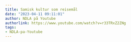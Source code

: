 ```yaml
---
title: Samisk kultur som reisemål
date: "2023-04-11 09:11:01"
author: NDLA på Youtube
authorlink: https://www.youtube.com/watch?v=r33TRxZ2ZNg
tags:
- NDLA-pa-Youtube
---
```

